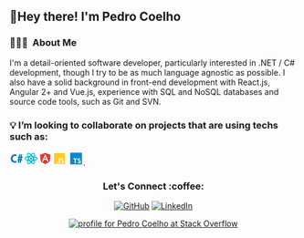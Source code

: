 

<h2>👋Hey there! I'm Pedro Coelho</h2>

### 👨🏻‍💻 &nbsp;About Me

I'm a detail-oriented software developer, particularly interested in .NET / C# development, though I try to be as much language agnostic as possible. I also have a solid background in front-end development with React.js, Angular 2+ and Vue.js, experience with SQL and NoSQL databases and source code tools, such as Git and SVN.

### 💡 I’m looking to collaborate on projects that are using techs such as:
 <img src="https://raw.githubusercontent.com/PKief/vscode-material-icon-theme/main/icons/csharp.svg" alt=".NET" width="25" height="25" /><img src="https://raw.githubusercontent.com/PKief/vscode-material-icon-theme/main/icons/react.svg" alt="react" width="25" height="25" /><img src="https://raw.githubusercontent.com/PKief/vscode-material-icon-theme/main/icons/angular.svg" alt="angular-js" width="25" height="25" /><img src="https://raw.githubusercontent.com/PKief/vscode-material-icon-theme/main/icons/javascript.svg" alt="javascript" width="25" height="25" />
<img src="https://raw.githubusercontent.com/PKief/vscode-material-icon-theme/main/icons/typescript.svg" alt="typescript" width="25" height="25" />.

<h3 align="center">Let's Connect :coffee:</h3>

<p align="center">
	<a href="https://github.com/PedroAMCoelho/"><img src="https://img.icons8.com/bubbles/50/000000/github.png" alt="GitHub"/></a>
	<a href="https://www.linkedin.com/in/pedroamcoelho/"><img src="https://img.icons8.com/bubbles/50/000000/linkedin.png" alt="LinkedIn"/></a>
</p>
<p align="center">
	<a href="https://stackoverflow.com/users/9513617/pedro-coelho"><img src="https://stackoverflow.com/users/flair/9513617.png" width="208" height="58" alt="profile for Pedro Coelho at Stack Overflow" title="profile for Pedro Coelho at Stack Overflow"></a>
</p>

